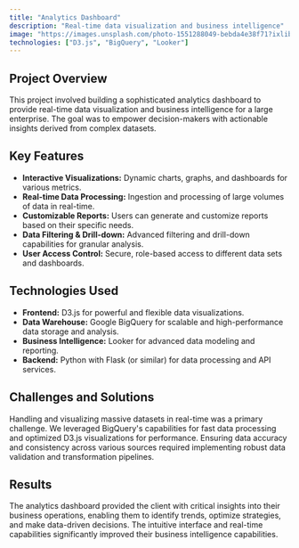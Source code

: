 ```yaml
---
title: "Analytics Dashboard"
description: "Real-time data visualization and business intelligence"
image: "https://images.unsplash.com/photo-1551288049-bebda4e38f71?ixlib=rb-4.0.3&ixid=M3wxMjA3fDB8MHxwaG90by1wYWdlfHx8fGVufDB8fHx8fA%3D%3D&auto=format&fit=crop&w=1470&q=80"
technologies: ["D3.js", "BigQuery", "Looker"]
---
```


## Project Overview

This project involved building a sophisticated analytics dashboard to provide real-time data visualization and business intelligence for a large enterprise. The goal was to empower decision-makers with actionable insights derived from complex datasets.

## Key Features

*   **Interactive Visualizations:** Dynamic charts, graphs, and dashboards for various metrics.
*   **Real-time Data Processing:** Ingestion and processing of large volumes of data in real-time.
*   **Customizable Reports:** Users can generate and customize reports based on their specific needs.
*   **Data Filtering & Drill-down:** Advanced filtering and drill-down capabilities for granular analysis.
*   **User Access Control:** Secure, role-based access to different data sets and dashboards.

## Technologies Used

*   **Frontend:** D3.js for powerful and flexible data visualizations.
*   **Data Warehouse:** Google BigQuery for scalable and high-performance data storage and analysis.
*   **Business Intelligence:** Looker for advanced data modeling and reporting.
*   **Backend:** Python with Flask (or similar) for data processing and API services.

## Challenges and Solutions

Handling and visualizing massive datasets in real-time was a primary challenge. We leveraged BigQuery's capabilities for fast data processing and optimized D3.js visualizations for performance. Ensuring data accuracy and consistency across various sources required implementing robust data validation and transformation pipelines.

## Results

The analytics dashboard provided the client with critical insights into their business operations, enabling them to identify trends, optimize strategies, and make data-driven decisions. The intuitive interface and real-time capabilities significantly improved their business intelligence capabilities.

